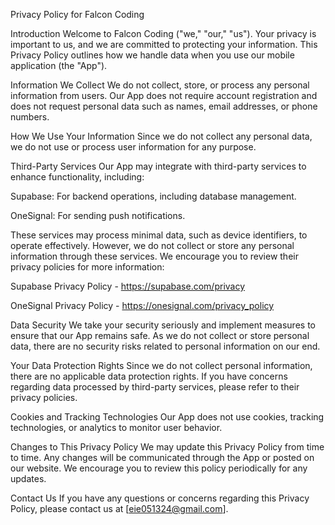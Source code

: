 Privacy Policy for Falcon Coding

Introduction
Welcome to Falcon Coding ("we," "our," "us"). Your privacy is important to us, and we are committed to protecting your information. This Privacy Policy outlines how we handle data when you use our mobile application (the "App").

Information We Collect
We do not collect, store, or process any personal information from users. Our App does not require account registration and does not request personal data such as names, email addresses, or phone numbers.

How We Use Your Information
Since we do not collect any personal data, we do not use or process user information for any purpose.

Third-Party Services
Our App may integrate with third-party services to enhance functionality, including:

Supabase: For backend operations, including database management.

OneSignal: For sending push notifications.

These services may process minimal data, such as device identifiers, to operate effectively. However, we do not collect or store any personal information through these services. We encourage you to review their privacy policies for more information:

Supabase Privacy Policy - https://supabase.com/privacy

OneSignal Privacy Policy - https://onesignal.com/privacy_policy

Data Security
We take your security seriously and implement measures to ensure that our App remains safe. As we do not collect or store personal data, there are no security risks related to personal information on our end.

Your Data Protection Rights
Since we do not collect personal information, there are no applicable data protection rights. If you have concerns regarding data processed by third-party services, please refer to their privacy policies.

Cookies and Tracking Technologies
Our App does not use cookies, tracking technologies, or analytics to monitor user behavior.

Changes to This Privacy Policy
We may update this Privacy Policy from time to time. Any changes will be communicated through the App or posted on our website. We encourage you to review this policy periodically for any updates.

Contact Us
If you have any questions or concerns regarding this Privacy Policy, please contact us at [eie051324@gmail.com].


